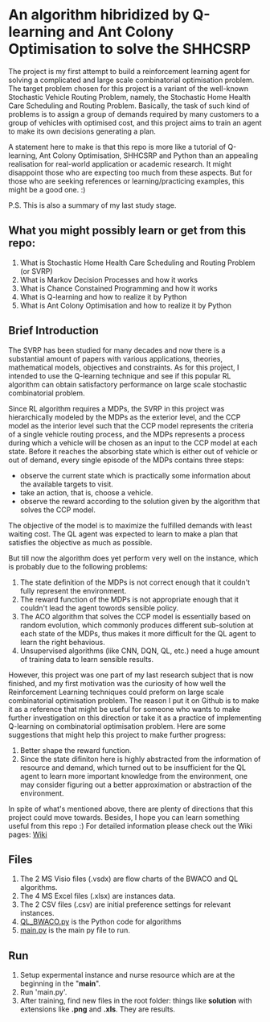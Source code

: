 # An algorithm hibridized by Q-learning and Ant Colony Optimisation to solve the SHHCSRP

The project is my first attempt to build a reinforcement learning agent for solving a complicated and large scale combinatorial optimisation problem. The target problem chosen for this project is a variant of the well-known Stochastic Vehicle Routing Problem, namely, the Stochastic Home Health Care Scheduling and Routing Problem. Basically, the task of such kind of problems is to assign a group of demands required by many customers to a group of vehicles with optimised cost, and this project aims to train an agent to make its own decisions generating a plan. 

A statement here to make is that this repo is more like a tutorial of Q-learning, Ant Colony Optimisation, SHHCSRP and Python than an appealing realisation for real-world application or academic research. It might disappoint those who are expecting too much from these aspects. But for those who are seeking references or learning/practicing examples, this might be a good one. :)

P.S. This is also a summary of my last study stage.

## What you might possibly learn or get from this repo:

1. What is Stochastic Home Health Care Scheduling and Routing Problem (or SVRP)
2. What is Markov Decision Processes and how it works
3. What is Chance Constained Programming and how it works
4. What is Q-learning and how to realize it by Python
5. What is Ant Colony Optimisation and how to realize it by Python

## Brief Introduction

The SVRP has been studied for many decades and now there is a substantial amount of papers with various applications, theories, mathematical models, objectives and constraints. As for this project, I intended to use the Q-learning technique and see if this popular RL algorithm can obtain satisfactory performance on large scale stochastic combinatorial problem.

Since RL algorithm requires a MDPs, the SVRP in this project was hierarchically modeled by the MDPs as the exterior level, and the CCP model as the interior level such that the CCP model represents the criteria of a single vehicle routing process, and the MDPs represents a process during which a vehicle will be chosen as an input to the CCP model at each state. Before it reaches the absorbing state which is either out of vehicle or out of demand, every single episode of the MDPs contains three steps: 
   - observe the current state which is practically some information about the available targets to visit.
   - take an action, that is, choose a vehicle.
   - observe the reward according to the solution given by the algorithm that solves the CCP model.

The objective of the model is to maximize the fulfilled demands with least waiting cost. The QL agent was expected to learn to make a plan that satisfies the objective as much as possible. 

But till now the algorithm does yet perform very well on the instance, which is probably due to the following problems:

1. The state definition of the MDPs is not correct enough that it couldn't fully represent the environment.
2. The reward function of the MDPs is not appropriate enough that it couldn't lead the agent towords sensible policy.
3. The ACO algorithm that solves the CCP model is essentially based on random evolution, which commonly produces different sub-solution at each state of the MDPs, thus makes it more difficult for the QL agent to learn the right behavious.
4. Unsupervised algorithms (like CNN, DQN, QL, etc.) need a huge amount of training data to learn sensible results. 

However, this project was one part of my last research subject that is now finished, and my first motivation was the curiosity of how well the Reinforcement Learning techniques could preform on large scale combinatorial optimisation problem. The reason I put it on Github is to make it as a reference that might be useful for someone who wants to make further investigation on this direction or take it as a practice of implementing Q-learning on combinatorial optimisation problem. Here are some suggestions that might help this project to make further progress:

1. Better shape the reward function. 
2. Since the state difiniton here is highly abstracted from the information of resource and demand, which turned out to be insufficient for the QL agent to learn more important knowledge from the environment, one may consider figuring out a better approximation or abstraction of the environment.

In spite of what's mentioned above, there are plenty of directions that this project could move towards. Besides, I hope you can learn something useful from this repo :)
For detailed information please check out the Wiki pages: [Wiki](https://github.com/IanYangChina/Q-learning---Ant-colony-optimization/wiki)

## Files
1. The 2 MS Visio files (.vsdx) are flow charts of the BWACO and QL algorithms.
2. The 4 MS Excel files (.xlsx) are instances data.
3. The 2 CSV files (.csv) are initial preference settings for relevant instances.
4. [QL_BWACO.py](https://github.com/IanYangChina/SHHCSRP/blob/master/QL_BWACO.py) is the Python code for algorithms
5. [main.py](https://github.com/IanYangChina/SHHCSRP/blob/master/main.py) is the main py file to run.

## Run
1. Setup expermental instance and nurse resource which are at the beginning in the "__main__".
2. Run 'main.py'.
3. After training, find new files in the root folder: things like **solution** with extensions like **.png** and **.xls**. They are results.
